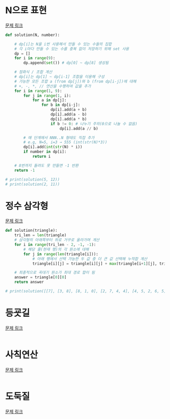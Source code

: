 # N으로 표현
[문제 링크](https://school.programmers.co.kr/learn/courses/30/lessons/42895)
```python
def solution(N, number):

    # dp[i]는 N을 i번 사용해서 만들 수 있는 수들의 집합
    # 각 i마다 만들 수 있는 수를 중복 없이 저장하기 위해 set 사용
    dp = []
    for i in range(9):
        dp.append(set()) # dp[0] ~ dp[8] 생성됨

    # 점화식 / 조합 계산
    # dp[i]는 dp[1] ~ dp[i-1] 조합을 이용해 구성
    # 가능한 모든 조합 a (from dp[j])와 b (from dp[i-j])에 대해 
    # +, -, *, // 연산을 수행하여 값을 추가
    for i in range(1, 9):
        for j in range(1, i):
            for a in dp[j]:
                for b in dp[i-j]:
                    dp[i].add(a + b)
                    dp[i].add(a - b)
                    dp[i].add(a * b)
                    if b != 0: # 나누기 주의(0으로 나눌 수 없음)
                        dp[i].add(a // b)

        # 매 단계에서 NNN..N 형태도 직접 추가
        # e.g, N=5, i=3 → 555 (int(str(N)*3))
        dp[i].add(int(str(N) * i))
        if number in dp[i]:
            return i

    # 8번까지 돌려도 못 만들면 -1 반환
    return -1

# print(solution(5, 12))
# print(solution(2, 11))
```

# 정수 삼각형
[문제 링크](https://school.programmers.co.kr/learn/courses/30/lessons/43105)
```python
def solution(triangle):
    tri_len = len(triangle)
    # 삼각형의 아래쪽부터 위로 거꾸로 올라가며 계산
    for i in range(tri_len - 2, -1, -1):
        # 해당 줄(현재 행)의 각 원소에 대해
        for j in range(len(triangle[i])):
            # 아래 행에서 선택 가능한 두 값 중 더 큰 값 선택해 누적합 계산
            triangle[i][j] = triangle[i][j] + max(triangle[i+1][j], triangle[i+1][j+1])

    # 최종적으로 꼭대기 원소가 최대 경로 합이 됨
    answer = triangle[0][0]
    return answer

# print(solution([[7], [3, 8], [8, 1, 0], [2, 7, 4, 4], [4, 5, 2, 6, 5]]))

```

# 등굣길
[문제 링크](https://school.programmers.co.kr/learn/courses/30/lessons/42898)
```python

```
# 사칙연산
[문제 링크](https://school.programmers.co.kr/learn/courses/30/lessons/1843)
```python

```
# 도둑질
[문제 링크](https://school.programmers.co.kr/learn/courses/30/lessons/42897)
```python

```